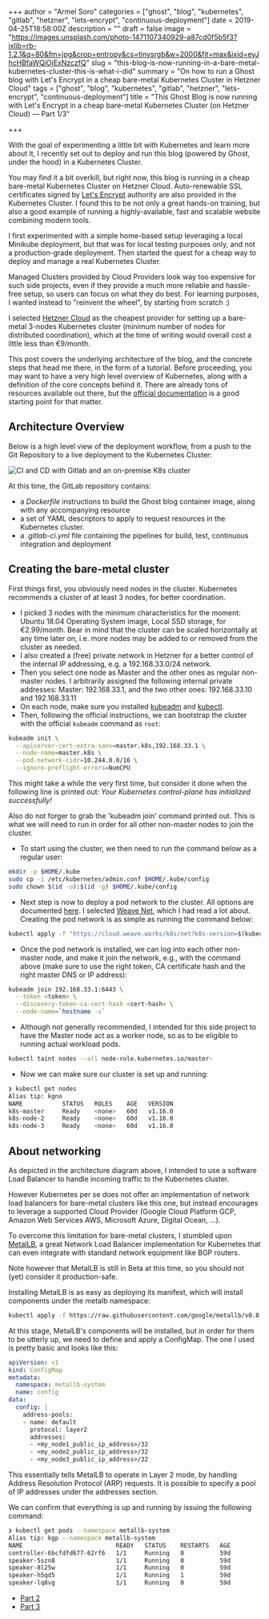 +++
author = "Armel Soro"
categories = ["ghost", "blog", "kubernetes", "gitlab", "hetzner", "lets-encrypt", "continuous-deployment"]
date = 2019-04-25T18:58:00Z
description = ""
draft = false
image = "https://images.unsplash.com/photo-1471107340929-a87cd0f5b5f3?ixlib=rb-1.2.1&q=80&fm=jpg&crop=entropy&cs=tinysrgb&w=2000&fit=max&ixid=eyJhcHBfaWQiOjExNzczfQ"
slug = "this-blog-is-now-running-in-a-bare-metal-kubernetes-cluster-this-is-what-i-did"
summary = "On how to run a Ghost blog with Let's Encrypt in a cheap bare-metal Kubernetes Cluster in Hetzner Cloud"
tags = ["ghost", "blog", "kubernetes", "gitlab", "hetzner", "lets-encrypt", "continuous-deployment"]
title = "This Ghost Blog is now running with Let's Encrypt in a cheap bare-metal Kubernetes Cluster (on Hetzner Cloud) — Part 1/3"

+++


With the goal of experimenting a little bit with Kubernetes and learn more about it, I recently set out to deploy and run this blog (powered by Ghost, under the hood) in a Kubernetes Cluster.

You may find it a bit overkill, but right now, this blog is running in a cheap bare-metal Kubernetes Cluster on Hetzner Cloud. Auto-renewable SSL certificates signed by [Let's Encrypt](https://letsencrypt.org/) authority are also provided in the Kubernetes Cluster. I found this to be not only a great hands-on training, but also a good example of running a highly-available, fast and scalable website combining modern tools.

I first experimented with a simple home-based setup leveraging a local Minikube deployment, but that was for local testing purposes only, and not a production-grade deployment. Then started the quest for a cheap way to deploy and manage a real Kubernetes Cluster.

Managed Clusters provided by Cloud Providers look way too expensive for such side projects, even if they provide a much more reliable and hassle-free setup, so users can focus on what they do best. For learning purposes, I wanted instead to "reinvent the wheel", by starting from scratch :)

I selected [Hetzner Cloud](https://www.hetzner.com/cloud) as the cheapest provider for setting up a bare-metal 3-nodes Kubernetes cluster (minimum number of nodes for distributed coordination), which at the time of writing would overall cost a little less than €9/month.

This post covers the underlying architecture of the blog, and the concrete steps that head me there, in the form of a tutorial. Before proceeding, you may want to have a very high level overview of Kubernetes, along with a definition of the core concepts behind it. There are already tons of resources available out there, but the [official documentation](https://kubernetes.io/docs/concepts/) is a good starting point for that matter.

## Architecture Overview

Below is a high level view of the deployment workflow, from a push to the Git Repository to a live deployment to the Kubernetes Cluster:

![CI and CD with Gitlab and an on-premise K8s cluster](https://rm3l-org.s3-us-west-1.amazonaws.com/assets/rm3l-org_CI_CD---k8s.png)

At this time, the GitLab repository contains:

* a _Dockerfile_ instructions to build the Ghost blog container image, along with any accompanying resource
* a set of YAML descriptors to apply to request resources in the Kubernetes cluster.
* a _.gitlab-ci.yml_ file containing the pipelines for build, test, continuous integration and deployment

## Creating the bare-metal cluster

First things first, you obviously need nodes in the cluster. Kubernetes recommends a cluster of at least 3 nodes, for better coordination.

* I picked 3 nodes with the minimum characteristics for the moment: Ubuntu 18.04 Operating System image, Local SSD storage, for €2.99/month. Bear in mind that the cluster can be scaled horizontally at any time later on, i.e. more nodes may be added to or removed from the cluster as needed.
* I also created a (free) private network in Hetzner for a better control of the internal IP addressing, e.g. a 192.168.33.0/24 network.
* Then you select one node as Master and the other ones as regular non-master nodes. I arbitrarily assigned the following internal private addresses: Master: 192.168.33.1, and the two other ones: 192.168.33.10 and 192.168.33.11
* On each node, make sure you installed [kubeadm](https://kubernetes.io/docs/setup/production-environment/tools/kubeadm/install-kubeadm/) and [kubectl](https://kubernetes.io/docs/tasks/tools/install-kubectl/).
* Then, following the official instructions, we can bootstrap the cluster with the official `kubeadm` command as `root`:

```bash
kubeadm init \
  --apiserver-cert-extra-sans=master.k8s,192.168.33.1 \
  --node-name=master.k8s \
  --pod-network-cidr=10.244.0.0/16 \
  --ignore-preflight-errors=NumCPU
```

This might take a while the very first time, but consider it done when the following line is printed out: _Your Kubernetes control-plane has initialized successfully!_

Also do not forger to grab the 'kubeadm join' command printed out. This is what we will need to run in order for all other non-master nodes to join the cluster.

* To start using the cluster, we then need to run the command below as a regular user:

```bash
mkdir -p $HOME/.kube
sudo cp -i /etc/kubernetes/admin.conf $HOME/.kube/config
sudo chown $(id -u):$(id -g) $HOME/.kube/config
```

* Next step is now to deploy a pod network to the cluster. All options are documented [here](https://kubernetes.io/docs/concepts/cluster-administration/addons/#networking-and-network-policy). I selected [Weave Net](https://www.weave.works/docs/net/latest/kubernetes/kube-addon/), which I had read a lot about. Creating the pod network is as simple as running the command below:

```bash
kubectl apply -f "https://cloud.weave.works/k8s/net?k8s-version=$(kubectl version | base64 | tr -d '\n')"

```

* Once the pod network is installed, we can log into each other non-master node, and make it join the network, e.g., with the command above (make sure to use the right token, CA certificate hash and the right master DNS or IP address):

```bash
kubeadm join 192.168.33.1:6443 \
  --token <token> \
  --discovery-token-ca-cert-hash <cert-hash> \
  --node-name=`hostname -s`
```

* Although not generally recommended, I intended for this side project to have the Master node act as a worker node, so as to be eligible to running actual workload pods.

```bash
kubectl taint nodes --all node-role.kubernetes.io/master-
```

* Now we can make sure our cluster is set up and running:

```bash
❯ kubectl get nodes
Alias tip: kgno
NAME           STATUS   ROLES    AGE   VERSION
k8s-master     Ready    <none>   60d   v1.16.0
k8s-node-2     Ready    <none>   60d   v1.16.0
k8s-node-3     Ready    <none>   60d   v1.16.0
```

## About networking

As depicted in the architecture diagram above, I intended to use a software Load Balancer to handle incoming traffic to the Kubernetes cluster.

However Kubernetes per se does not offer an implementation of network load balancers for bare-metal clusters like this one, but instead encourages to leverage a supported Cloud Provider (Google Cloud Platform GCP, Amazon Web Services AWS, Microsoft Azure, Digital Ocean, ...).

To overcome this limitation for bare-metal clusters, I stumbled upon [MetalLB](https://metallb.universe.tf/concepts/), a great Network Load Balancer implementation for Kubernetes that can even integrate with standard network equipment like BGP routers.

Note however that MetalLB is still in Beta at this time, so you should not (yet) consider it production-safe.

Installing MetalLB is as easy as deploying its manifest, which will install components under the metalb namespace:

```bash
kubectl apply -f https://raw.githubusercontent.com/google/metallb/v0.8.3/manifests/metallb.yaml
```

At this stage, MetalLB's components will be installed, but in order for them to be utterly up, we need to define and apply a ConfigMap. The one I used is pretty basic and looks like this:

```yaml
apiVersion: v1
kind: ConfigMap
metadata:
  namespace: metallb-system
  name: config
data:
  config: |
    address-pools:
    - name: default
      protocol: layer2
      addresses:
      - <my_node1_public_ip_address>/32
      - <my_node2_public_ip_address>/32
      - <my_node3_public_ip_address>/32
```

This essentially tells MetalLB to operate in Layer 2 mode, by handling Address Resolution Protocol (ARP) requests. It is possible to specify a pool of IP addresses under the addresses section.

We can confirm that everything is up and running by issuing the following command:

```bash
❯ kubectl get pods --namespace metallb-system
Alias tip: kgp --namespace metallb-system
NAME                          READY   STATUS    RESTARTS   AGE
controller-6bcfdfd677-62rf6   1/1     Running   0          59d
speaker-5szn8                 1/1     Running   0          59d
speaker-8l25w                 1/1     Running   0          59d
speaker-h5qd5                 1/1     Running   1          59d
speaker-lq8vg                 1/1     Running   0          59d

```

* [Part 2](https://rm3l.org/this-ghost-blog-is-now-running-with-lets-encrypt-in-a-cheap-bare-metal-kubernetes-cluster-on-hetzner-cloud-part-2-3/)
* [Part 3](https://rm3l.org/this-ghost-blog-is-now-running-with-lets-encrypt-in-a-cheap-bare-metal-kubernetes-cluster-on-hetzner-cloud-part-3-3/)





